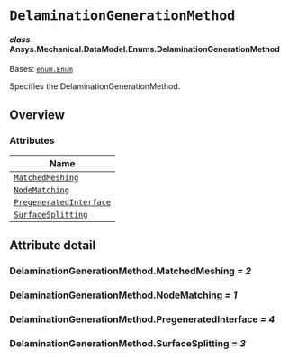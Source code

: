# `DelaminationGenerationMethod`

<a id="ansys.mechanical.stubs.v242.Ansys.Mechanical.DataModel.Enums.DelaminationGenerationMethod"></a>

#### *class* Ansys.Mechanical.DataModel.Enums.DelaminationGenerationMethod

Bases: [`enum.Enum`](https://docs.python.org/3/library/enum.html#enum.Enum)

Specifies the DelaminationGenerationMethod.

<!-- !! processed by numpydoc !! -->

<a id="overview"></a>

## Overview

### Attributes

| Name |
| -------------------------------------------------------------------------------- |
| [`MatchedMeshing`](#DelaminationGenerationMethod.MatchedMeshing) |
| [`NodeMatching`](#DelaminationGenerationMethod.NodeMatching) |
| [`PregeneratedInterface`](#DelaminationGenerationMethod.PregeneratedInterface) |
| [`SurfaceSplitting`](#DelaminationGenerationMethod.SurfaceSplitting) |

<a id="attribute-detail"></a>

## Attribute detail

<a id="DelaminationGenerationMethod.MatchedMeshing"></a>

### DelaminationGenerationMethod.MatchedMeshing *= 2*

<a id="DelaminationGenerationMethod.NodeMatching"></a>

### DelaminationGenerationMethod.NodeMatching *= 1*

<a id="DelaminationGenerationMethod.PregeneratedInterface"></a>

### DelaminationGenerationMethod.PregeneratedInterface *= 4*

<a id="DelaminationGenerationMethod.SurfaceSplitting"></a>

### DelaminationGenerationMethod.SurfaceSplitting *= 3*


